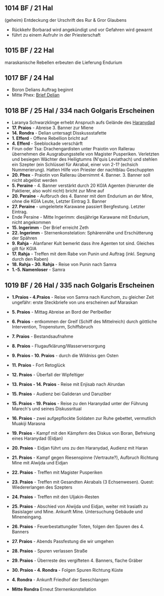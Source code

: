 ## 1014 BF / 21 Hal
(geheim) Entdeckung der Urschrift des Rur & Gror Glaubens
* Rückkehr Borbarad wird angekündigt und vor Gefahren wird gewarnt
* führt zu einem Aufruhr in der Priesterschaft

## 1015 BF / 22 Hal
maraskanische Rebellen erbeuten die Lieferung Endurium
## 1017 BF / 24 Hal
* Boron Delians Auftrag beginnt
* Mitte Phex: [Brief Delian](Pforte%20des%20Grauens/Brief%20Delian.md)

## 1018 BF / 25 Hal / 334 nach Golgaris Erscheinen
* Laranya Schwarzklinge erhebt Anspruch aufs Gelände des [Haranydad](Pforte%20des%20Grauens/Maraskan.md#Haranydad)
* **17. Praios** - Abreise 3. Banner zur Miene
* **14. Rondra** - Delian untersagt Disskussstafette
* **1. Efferd** - Offene Rebellion bricht auf
* **4. Efferd** - Seeblockade verschärft
* Firun oder Tsa: Drachengardisten unter Praiotin von Rallerau übernehmen die Ausgrabungsstelle von Magister Pusperiken. Verletzten und besiegen Wächter des Heiligtumns (N'quis Leviathach) und stehlen ein Szepter (ein Schlüssel für Akrabal, einer von 2-1? (echsich Nummerierung). Hatten Hilfe von Priester der nachtblau Geschuppten
* **20. Phex** - Praiotin von Rallerau übernimmt 4. Banner. 3. Banner soll nicht abgelöst werden
* **5. Peraine** - 4. Banner verstärkt durch 20 KGIA Agenten (hierunter die Paktierer, also wohl nicht) bricht zur Mine auf
* **20. Peraine** - Aufbruch des 4. Banner mit dem Endurium an der Mine, ohne die KGIA Leute, Letzter Eintrag 3. Banner
* **27. Peraine** - umgeleitete Karawane passiert Bergfestung. Letzter Eintrag.
* Ende Peraine - Mitte Ingerimm: diesjährige Karawane mit Endurium, nicht angekommen
* __15. Ingerimm__ - Der Brief erreicht Zeth
* __22. Ingerimm__ - Sternenkonstelation: Sphärennähe und Erschütterung der Spähren
* __9. Rahja__ - Alanfaner Kult bemerkt dass ihre Agenten tot sind. Gleiches gilt für KGIA
* __17. Rahja__ - Treffen mit dem Rabe von Punin und Auftrag (inkl. Segnung durch den Raben)
* __18. Rahja - 30. Rahja__ - Reise von Punin nach Samra
* __1.-5. Namenloser__ - Samra
## 1019 BF / 26 Hal / 335 nach Golgaris Erscheinen
* __1.Praios - 4.Praios__ - Reise von Samra nach Kunchom, zu gleicher Zeit ungefähr: erste Steckbriefe von uns erscheinen auf Maraskan
* __5. Praios__ - Mittag Abreise an Bord der Perlbeißer
* __6. Praios__ - entkommen der Greif (Schiff des Mittelreich) durch göttliche Intervention, Tropensturm, Schiffsbruch
* __7. Praios__ - Bestandsaufnahme
* __8. Praios__ - Flugaufklärung/Wasserversorgung
* __9. Praios - 10. Praios__ - durch die Wildniss gen Osten
* __11. Praios__ - Fort Retoglück
* __12. Praios__ - Überfall der Wipfeltiger
* __13. Praios - 14. Praios__  - Reise mit Enjisab nach Alrurdan
* __15. Praios__ - Audienz bei Galideran und Daruziber
* __15. Praios - 19. Praios__ - Reise zu den Haranydad unter der Führung Marech's und seines Diskussritual
* __16. Praios__ - zwei aufgepflockte Soldaten zur Ruhe gebettet, vermutlich Muakiji Marasna
* __19. Praios__ - Kampf mit den Kämpfern des Diskus von Boran, Befreiung eines Haranydad (Eidjan)
* **20. Praios** - Eidjan führt uns zu den Haranydad, Audienz mit Haran
* **21. Praios** - Kampf gegen Riesenspinne (Vertraute?), Aufbruch Richtung Mine mit Alwijda und Eidjan
* **22. Praios** - Treffen mit Magister Pusperiken
* **23. Praios** - Treffen mit Gesandten Akrabals (3 Echsenwesen). Quest: Wiedererlangen des Szepters
* **24. Praios** - Treffen mit den Uljakin-Resten
* **25. Praios** - Abschied von Alwijda und Eidjan, weiter mit Irasiath zu Basislager und Mine. Ankunft Mine. Untersuchung Gebäude und Mineneingang.
* **26. Praios** - Feuerbestattungder Toten, folgen den Spuren des 4. Banners 
* **27. Praios** - Abends Passfestung die wir umgehen
* **28. Praios** - Spuren verlassen Straße
* **29. Praios** - Überreste des vergifteten 4. Banners, flache Gräber
* **30. Praios - 4. Rondra** - Folgen Spuren Richtung Küste
* **4. Rondra** - Ankunft Friedhof der Seeschlangen

* **Mitte Rondra** Erneut Sternenkonstellation

